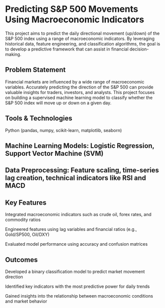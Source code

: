 # Predicting S&P 500 Movements Using Macroeconomic Indicators
This project aims to predict the daily directional movement (up/down) of the S&P 500 index using a range of macroeconomic indicators. By leveraging historical data, feature engineering, and classification algorithms, the goal is to develop a predictive framework that can assist in financial decision-making.

## Problem Statement
Financial markets are influenced by a wide range of macroeconomic variables. Accurately predicting the direction of the S&P 500 can provide valuable insights for traders, investors, and analysts. This project focuses on building a supervised machine learning model to classify whether the S&P 500 index will move up or down on a given day.

## Tools & Technologies
Python (pandas, numpy, scikit-learn, matplotlib, seaborn)

## Machine Learning Models: Logistic Regression, Support Vector Machine (SVM)

## Data Preprocessing: Feature scaling, time-series lag creation, technical indicators like RSI and MACD

## Key Features
Integrated macroeconomic indicators such as crude oil, forex rates, and commodity ratios

Engineered features using lag variables and financial ratios (e.g., Gold/SP500, Oil/DXY)

Evaluated model performance using accuracy and confusion matrices

## Outcomes
Developed a binary classification model to predict market movement direction

Identified key indicators with the most predictive power for daily trends

Gained insights into the relationship between macroeconomic conditions and market behavior
